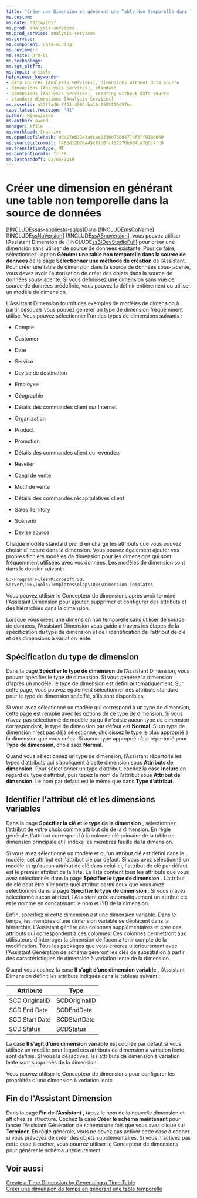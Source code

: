 ```yaml
---
title: "Créer une Dimension en générant une Table Non temporelle dans la Source de données | Documents Microsoft"
ms.custom: 
ms.date: 03/14/2017
ms.prod: analysis-services
ms.prod_service: analysis-services
ms.service: 
ms.component: data-mining
ms.reviewer: 
ms.suite: pro-bi
ms.technology: 
ms.tgt_pltfrm: 
ms.topic: article
helpviewer_keywords:
- data sources [Analysis Services], dimensions without data source
- dimensions [Analysis Services], standard
- dimensions [Analysis Services], creating without data source
- standard dimensions [Analysis Services]
ms.assetid: a37f7a46-7451-4582-ba19-2595196d97bc
caps.latest.revision: "41"
author: Minewiskan
ms.author: owend
manager: kfile
ms.workload: Inactive
ms.openlocfilehash: dda2fe632e3a4cae0f36d766d4778f5ff910d649
ms.sourcegitcommit: f486d12078a45c87b0fcf52270b904ca7b0c7fc8
ms.translationtype: MT
ms.contentlocale: fr-FR
ms.lasthandoff: 01/08/2018
---
```

# <a name="create-a-dimension-by-generating-a-non-time-table-in-the-data-source"></a>Créer une dimension en générant une table non temporelle dans la source de données
[!INCLUDE[ssas-appliesto-sqlas](../../includes/ssas-appliesto-sqlas.md)]Dans [!INCLUDE[msCoName](../../includes/msconame-md.md)] [!INCLUDE[ssNoVersion](../../includes/ssnoversion-md.md)] [!INCLUDE[ssASnoversion](../../includes/ssasnoversion-md.md)], vous pouvez utiliser l’Assistant Dimension de [!INCLUDE[ssBIDevStudioFull](../../includes/ssbidevstudiofull-md.md)] pour créer une dimension sans utiliser de source de données existante. Pour ce faire, sélectionnez l’option **Générer une table non temporelle dans la source de données** de la page **Sélectionner une méthode de création** de l’Assistant. Pour créer une table de dimension dans la source de données sous-jacente, vous devez avoir l'autorisation de créer des objets dans la source de données sous-jacente. Si vous définissez une dimension sans vue de source de données prédéfinie, vous pouvez la définir entièrement ou utiliser un modèle de dimension.  
  
 L'Assistant Dimension fournit des exemples de modèles de dimension à partir desquels vous pouvez générer un type de dimension fréquemment utilisé. Vous pouvez sélectionner l'un des types de dimensions suivants :  
  
-   Compte  
  
-   Customer  
  
-   Date  
  
-   Service  
  
-   Devise de destination  
  
-   Employee  
  
-   Géographie  
  
-   Détails des commandes client sur Internet  
  
-   Organization  
  
-   Product  
  
-   Promotion  
  
-   Détails des commandes client du revendeur  
  
-   Reseller  
  
-   Canal de vente  
  
-   Motif de vente  
  
-   Détails des commandes récapitulatives client  
  
-   Sales Territory  
  
-   Scénario  
  
-   Devise source  
  
 Chaque modèle standard prend en charge les attributs que vous pouvez choisir d'inclure dans la dimension. Vous pouvez également ajouter vos propres fichiers modèles de dimension pour les dimensions qui sont fréquemment utilisées avec vos données. Les modèles de dimension sont dans le dossier suivant :  
  
 `C:\Program Files\Microsoft SQL Server\100\Tools\Templates\olap\1033\Dimension Templates`  
  
 Vous pouvez utiliser le Concepteur de dimensions après avoir terminé l'Assistant Dimension pour ajouter, supprimer et configurer des attributs et des hiérarchies dans la dimension.  
  
 Lorsque vous créez une dimension non temporelle sans utiliser de source de données, l'Assistant Dimension vous guide à travers les étapes de la spécification du type de dimension et de l'identification de l'attribut de clé et des dimensions à variation lente.  
  
## <a name="specify-dimension-type"></a>Spécification du type de dimension  
 Dans la page **Spécifier le type de dimension** de l’Assistant Dimension, vous pouvez spécifier le type de dimension. Si vous générez la dimension d'après un modèle, le type de dimension est défini automatiquement. Sur cette page, vous pouvez également sélectionner des attributs standard pour le type de dimension spécifié, s'ils sont disponibles.  
  
 Si vous avez sélectionné un modèle qui correspond à un type de dimension, cette page est remplie avec les options de ce type de dimension. Si vous n’avez pas sélectionné de modèle ou qu’il n’existe aucun type de dimension correspondant, le type de dimension par défaut est **Normal**. Si un type de dimension n'est pas déjà sélectionné, choisissez le type le plus approprié à la dimension que vous créez. Si aucun type approprié n’est répertorié pour **Type de dimension**, choisissez **Normal**.  
  
 Quand vous sélectionnez un type de dimension, l’Assistant répertorie les types d’attributs qui s’appliquent à cette dimension sous **Attributs de dimension**. Pour sélectionner un type d’attribut, cochez la case **Inclure** en regard du type d’attribut, puis tapez le nom de l’attribut sous **Attribut de dimension**. Le nom par défaut est le même que dans **Type d’attribut**.  
  
## <a name="identify-key-attribute-and-changing-dimensions"></a>Identifier l'attribut clé et les dimensions variables  
 Dans la page **Spécifier la clé et le type de la dimension** , sélectionnez l’attribut de votre choix comme attribut clé de la dimension. En règle générale, l'attribut correspond à la colonne clé primaire de la table de dimension principale et il indexe les membres feuille de la dimension.  
  
 Si vous avez sélectionné un modèle et qu'un attribut clé est défini dans le modèle, cet attribut est l'attribut clé par défaut. Si vous avez sélectionné un modèle et qu'aucun attribut de clé dans celui-ci, l'attribut de clé par défaut est le premier attribut de la liste. La liste contient tous les attributs que vous avez sélectionnés dans la page **Spécifier le type de dimension** . L’attribut de clé peut être n’importe quel attribut parmi ceux que vous avez sélectionnés dans la page **Spécifier le type de dimension** . Si vous n'avez sélectionné aucun attribut, l'Assistant crée automatiquement un attribut clé et le nomme en concaténant le nom et l'ID de la dimension.  
  
 Enfin, spécifiez si cette dimension est une dimension variable. Dans le temps, les membres d'une dimension variable se déplacent dans la hiérarchie. L'Assistant génère des colonnes supplémentaires et crée des attributs qui correspondent à ces colonnes. Ces colonnes permettront aux utilisateurs d'interroger la dimension de façon à tenir compte de la modification. Tous les packages que vous créerez ultérieurement avec l'Assistant Génération de schéma géreront les clés de substitution à partir des caractéristiques de dimension à variation lente de la dimension.  
  
 Quand vous cochez la case **Il s’agit d’une dimension variable** , l’Assistant Dimension définit les attributs indiqués dans le tableau suivant :  
  
|Attribute|Type|  
|---------------|----------|  
|SCD OriginalID|SCDOriginalID|  
|SCD End Date|SCDEndDate|  
|SCD Start Date|SCDStartDate|  
|SCD Status|SCDStatus|  
  
 La case **Il s’agit d’une dimension variable** est cochée par défaut si vous utilisez un modèle pour lequel ces attributs de dimension à variation lente sont définis. Si vous la désactivez, les attributs de dimension à variation lente sont supprimés de la dimension.  
  
 Vous pouvez utiliser le Concepteur de dimensions pour configurer les propriétés d'une dimension à variation lente.  
  
## <a name="completing-the-dimension-wizard"></a>Fin de l'Assistant Dimension  
 Dans la page **Fin de l’Assistant** , tapez le nom de la nouvelle dimension et affichez sa structure. Cochez la case **Créer le schéma maintenant** pour lancer l’Assistant Génération de schéma une fois que vous avez cliqué sur **Terminer**. En règle générale, vous ne devez pas activer cette case à cocher si vous prévoyez de créer des objets supplémentaires. Si vous n'activez pas cette case à cocher, vous pourrez utiliser le Concepteur de dimensions pour générer le schéma ultérieurement.  
  
## <a name="see-also"></a>Voir aussi  
 [Create a Time Dimension by Generating a Time Table](../../analysis-services/multidimensional-models/create-a-time-dimension-by-generating-a-time-table.md)   
 [Créer une dimension de temps en générant une table temporelle](../../analysis-services/multidimensional-models/create-a-time-dimension-by-generating-a-time-table.md)  
  
  
